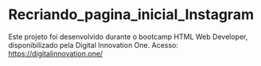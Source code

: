 # Recriando_pagina_inicial_Instagram
Este projeto foi desenvolvido durante o bootcamp HTML Web Developer, disponibilizado pela Digital Innovation One. Acesso: https://digitalinnovation.one/
